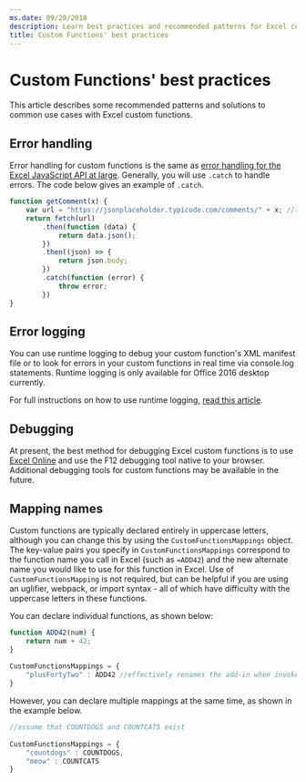 ```yaml
---
ms.date: 09/20/2018
description: Learn best practices and recommended patterns for Excel custom functions.
title: Custom Functions' best practices
---
```


# Custom Functions' best practices

This article describes some recommended patterns and solutions to common use cases with Excel custom functions.

## Error handling

Error handling for custom functions is the same as [error handling for the Excel JavaScript API at large](./excel-add-ins-error-handling.md). Generally, you will use `.catch` to handle errors. The code below gives an example of `.catch`.

```js
function getComment(x) {
    var url = "https://jsonplaceholder.typicode.com/comments/" + x; //this delivers a section of lorem ipsum from the jsonplaceholder API
    return fetch(url)
        .then(function (data) {
            return data.json();
        })
        .then((json) => {
            return json.body;
        })
        .catch(function (error) {
            throw error;
        })
}
```

## Error logging

You can use runtime logging to debug your custom function's XML manifest file or to look for errors in your custom functions in real time via console.log statements. Runtime logging is only available for Office 2016 desktop currently.

For full instructions on how to use runtime logging, [read this article](../testing/troubleshoot-manifest.md).

## Debugging

At present, the best method for debugging Excel custom functions is to use [Excel Online](https://www.office.com/launch/excel) and use the F12 debugging tool native to your browser. Additional debugging tools for custom functions may be available in the future.

## Mapping names

Custom functions are typically declared entirely in uppercase letters, although you can change this by using the  `CustomFunctionsMappings` object. The key-value pairs you specify in `CustomFunctionsMappings` correspond to the function name you call in Excel (such as `=ADD42`) and the new alternate name you would like to use for this function in Excel. Use of `CustomFunctionsMapping` is not required, but can be helpful if you are using an uglifier, webpack, or import syntax - all of which have difficulty with the uppercase letters in these functions.
  
You can declare individual functions, as shown below:  

```js
function ADD42(num) {
    return num + 42;  
}  
  
CustomFunctionsMappings = {
    "plusFortyTwo" : ADD42 //effectively renames the add-in when invoked in Excel, so you will now call =plusFortyTwo()
}
```

However, you can declare multiple mappings at the same time, as shown in the example below.  

```js
//assume that COUNTDOGS and COUNTCATS exist
  
CustomFunctionsMappings = {
    "countdogs" : COUNTDOGS,  
    "meow" : COUNTCATS
}
 ```